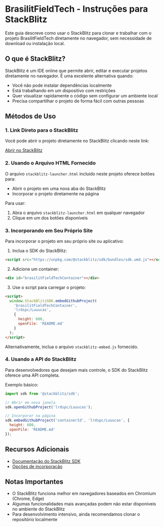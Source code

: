 # BrasilitFieldTech - Instruções para StackBlitz

Este guia descreve como usar o StackBlitz para clonar e trabalhar com o projeto BrasilitFieldTech diretamente no navegador, sem necessidade de download ou instalação local.

## O que é StackBlitz?

StackBlitz é um IDE online que permite abrir, editar e executar projetos diretamente no navegador. É uma excelente alternativa quando:

- Você não pode instalar dependências localmente
- Está trabalhando em um dispositivo com restrições
- Quer visualizar rapidamente o código sem configurar um ambiente local
- Precisa compartilhar o projeto de forma fácil com outras pessoas

## Métodos de Uso

### 1. Link Direto para o StackBlitz

Você pode abrir o projeto diretamente no StackBlitz clicando neste link:

[Abrir no StackBlitz](https://stackblitz.com/github/lrdspc/Luuucas)

### 2. Usando o Arquivo HTML Fornecido

O arquivo `stackblitz-launcher.html` incluído neste projeto oferece botões para:
- Abrir o projeto em uma nova aba do StackBlitz
- Incorporar o projeto diretamente na página

Para usar:
1. Abra o arquivo `stackblitz-launcher.html` em qualquer navegador
2. Clique em um dos botões disponíveis

### 3. Incorporando em Seu Próprio Site

Para incorporar o projeto em seu próprio site ou aplicativo:

1. Inclua o SDK do StackBlitz:
```html
<script src="https://unpkg.com/@stackblitz/sdk/bundles/sdk.umd.js"></script>
```

2. Adicione um container:
```html
<div id="brasilitFieldTechContainer"></div>
```

3. Use o script para carregar o projeto:
```html
<script>
  window.StackBlitzSDK.embedGithubProject(
    'brasilitFieldTechContainer',
    'lrdspc/Luuucas',
    {
      height: 600,
      openFile: 'README.md'
    }
  );
</script>
```

Alternativamente, inclua o arquivo `stackblitz-embed.js` fornecido.

### 4. Usando a API do StackBlitz

Para desenvolvedores que desejam mais controle, o SDK do StackBlitz oferece uma API completa.

Exemplo básico:
```javascript
import sdk from '@stackblitz/sdk';

// Abrir em nova janela
sdk.openGithubProject('lrdspc/Luuucas');

// Incorporar na página
sdk.embedGithubProject('containerId', 'lrdspc/Luuucas', {
  height: 600,
  openFile: 'README.md'
});
```

## Recursos Adicionais

- [Documentação do StackBlitz SDK](https://developer.stackblitz.com/docs/platform/api)
- [Opções de incorporação](https://developer.stackblitz.com/docs/platform/embed-options)

## Notas Importantes

- O StackBlitz funciona melhor em navegadores baseados em Chromium (Chrome, Edge)
- Algumas funcionalidades mais avançadas podem não estar disponíveis no ambiente do StackBlitz
- Para desenvolvimento intensivo, ainda recomendamos clonar o repositório localmente